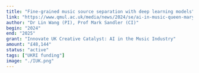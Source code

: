 ```yaml
---
title: "Fine-grained music source separation with deep learning models"
link: "https://www.qmul.ac.uk/media/news/2024/se/ai-in-music-queen-mary-begins-new-research-partnerships-.html"
author: "Dr Lin Wang (PI), Prof Mark Sandler (CI)"
begin: "2024"
end: "2025"
grant: "Innovate UK Creative Catalyst: AI in the Music Industry"
amount: "£48,144"
status: "active"
tags: ["UKRI funding"]
image: "./IUK.png"
---
```

